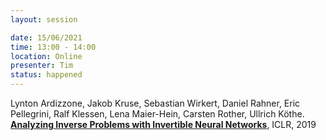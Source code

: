 ```yaml
---
layout: session

date: 15/06/2021
time: 13:00 - 14:00
location: Online
presenter: Tim
status: happened
---
```

Lynton Ardizzone, Jakob Kruse, Sebastian Wirkert, Daniel Rahner, Eric Pellegrini, Ralf Klessen, Lena Maier-Hein, Carsten Rother, Ullrich Köthe.
**[Analyzing Inverse Problems with Invertible Neural Networks](
papers/0062-analyzing-inverse-problems-with-invertible-neural-nets)**,
ICLR,
2019

